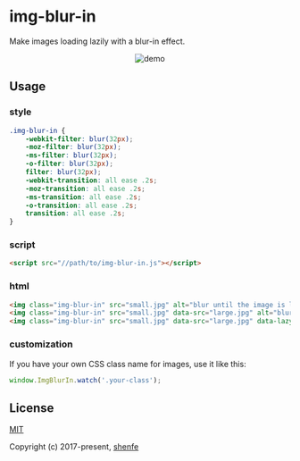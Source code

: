 # img-blur-in

Make images loading lazily with a blur-in effect.

<p align="center"><img src="https://raw.githubusercontent.com/shenfe/img-blur-in/master/readme_assets/demo.png" alt="demo"></p>

## Usage

### style

```css
.img-blur-in {
    -webkit-filter: blur(32px);
    -moz-filter: blur(32px);
    -ms-filter: blur(32px);
    -o-filter: blur(32px);
    filter: blur(32px);
    -webkit-transition: all ease .2s;
    -moz-transition: all ease .2s;
    -ms-transition: all ease .2s;
    -o-transition: all ease .2s;
    transition: all ease .2s;
}
```

### script

```html
<script src="//path/to/img-blur-in.js"></script>
```

### html

```html
<img class="img-blur-in" src="small.jpg" alt="blur until the image is loaded">
<img class="img-blur-in" src="small.jpg" data-src="large.jpg" alt="blur until the large image is loaded">
<img class="img-blur-in" src="small.jpg" data-src="large.jpg" data-lazy="true" alt="blur until the image is into the viewport and the large image is loaded">
```

### customization

If you have your own CSS class name for images, use it like this:

```js
window.ImgBlurIn.watch('.your-class');
```

## License

[MIT](http://opensource.org/licenses/MIT)

Copyright (c) 2017-present, [shenfe](https://github.com/shenfe)
